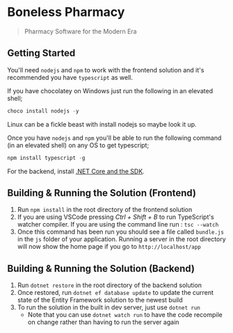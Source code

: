 # Boneless Pharmacy

> Pharmacy Software for the Modern Era

## Getting Started

You'll need `nodejs` and `npm` to work with the frontend solution
and it's recommended you have `typescript` as well.

If you have chocolatey on Windows just run the following in an elevated shell;

```powershell
choco install nodejs -y
```

Linux can be a fickle beast with install nodejs so maybe look it up.

Once you have `nodejs` and `npm` you'll be able to run the following command (in an elevated shell) on any OS
to get typescript;

```powershell
npm install typescript -g
``` 

For the backend, install [.NET Core and the SDK](https://www.microsoft.com/net/core#windowscmd).

## Building & Running the Solution (Frontend)

1. Run `npm install` in the root directory of the  frontend solution 
2. If you are using VSCode pressing *Ctrl + Shift + B* to run TypeScript's watcher compiler. If you are using the command line run : `tsc --watch`
3. Once this command has been run you should see a file called `bundle.js` in the `js` folder of your application. Running a server in the root directory will now show the home page if you go to `http://localhost/app`

## Building & Running the Solution (Backend)

1. Run `dotnet restore` in the root directory of the backend solution
2. Once restored, run `dotnet ef database update` to update the current state of the Entity Framework solution to the newest build
3. To run the solution in the built in dev server, just use `dotnet run`
    - Note that you can use `dotnet watch run` to have the code recompile on change rather than having to run the server again
    